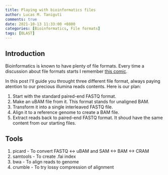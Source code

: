 ```yaml
---
title: Playing with bioinformatics files
author: Lucas M. Taniguti
comments: true
date: 2021-10-13 11:33:00 +0800
categories: [Bioinformatics, File formats]
tags: [BLAST]
---
```


## Introduction

Bioinformatics is known to have plenty of file formats. Every time a discussion about file formats starts I remember [this comic](http://www.niso.org/sites/default/files/inline-images/How%20Standards%20Proliferate%20%281%29.png).

In this post I'll guide you throught three different file format, always paying atention to our precious illumina reads contents. Here is our plan:

1. Start with the standard paired-end FASTQ format.
2. Make an uBAM file from it. This format stands for unaligned BAM.
3. Transform it into a single interleaved FASTQ file.
4. Align it to a reference genome to create a BAM file.
5. Extract reads back to paired-end FASTQ format. It shoud have the same content from our starting files.

## Tools

1. picard - To convert FASTQ <-> uBAM and SAM <-> BAM <-> CRAM
1. samtools - To create .fai index
1. bwa - To align reads to genome
1. crumble - To try lossy compression of alignment

<script src="https://emgithub.com/embed.js?target=https%3A%2F%2Fgithub.com%2Fepi2me-labs%2Fwf-artic%2Fblob%2Ff7c1309f1802d18ccf57ad4b861b7e94bb461bcd%2Fenvironment.yaml%23L8-L9&style=zenburn&showLineNumbers=on&showFileMeta=on&showCopy=on"></script>